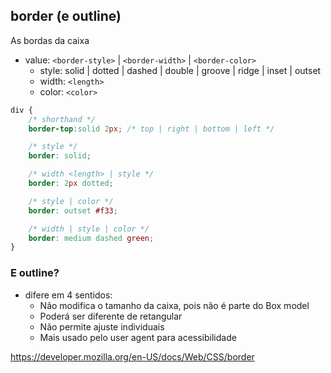 ## border (e outline)

As bordas da caixa

- value: `<border-style>` | `<border-width>` | `<border-color>`
    - style: solid | dotted | dashed | double | groove | ridge | inset | outset
    - width: `<length>`
    - color: `<color>`

```css
div {
    /* shorthand */
    border-top:solid 2px; /* top | right | bottom | left */

    /* style */
    border: solid;

    /* width <length> | style */
    border: 2px dotted;

    /* style | color */
    border: outset #f33;

    /* width | style | color */
    border: medium dashed green;
}
```

### E outline?

- difere em 4 sentidos:
    - Não modifica o tamanho da caixa, pois não é parte do Box model
    - Poderá ser diferente de retangular
    - Não permite ajuste individuais
    - Mais usado pelo user agent para acessibilidade


https://developer.mozilla.org/en-US/docs/Web/CSS/border